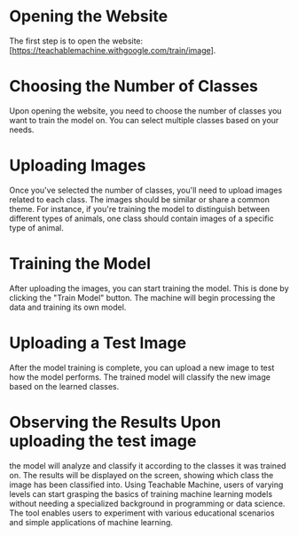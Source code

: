 # Opening the Website
The first step is to open the website: [https://teachablemachine.withgoogle.com/train/image].
# Choosing the Number of Classes
Upon opening the website, you need to choose the number of classes you want to train the model on. You can select multiple classes based on your needs.
# Uploading Images
Once you've selected the number of classes, you'll need to upload images related to each class. The images should be similar or share a common theme. For instance, if you're training the model to distinguish between different types of animals, one class should contain images of a specific type of animal.
# Training the Model
After uploading the images, you can start training the model. This is done by clicking the "Train Model" button. The machine will begin processing the data and training its own model.
# Uploading a Test Image
After the model training is complete, you can upload a new image to test how the model performs. The trained model will classify the new image based on the learned classes.
# Observing the Results Upon uploading the test image
the model will analyze and classify it according to the classes it was trained on. The results will be displayed on the screen, showing which class the image has been classified into.
Using Teachable Machine, users of varying levels can start grasping the basics of training machine learning models without needing a specialized background in programming or data science. The tool enables users to experiment with various educational scenarios and simple applications of machine learning.

